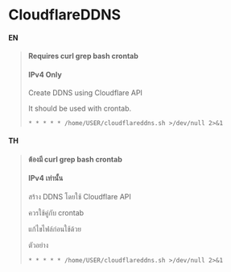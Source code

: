 # CloudflareDDNS
#### EN
>#### Requires curl grep bash crontab
>#### IPv4 Only
>
>Create DDNS using Cloudflare API
>
>It should be used with crontab.
>
> `* * * * * /home/USER/cloudflareddns.sh >/dev/null 2>&1`

#### TH
>#### ต้องมี curl grep bash crontab
>#### IPv4 เท่านั้น
> สร้าง DDNS โดยใช้ Cloudflare API
> 
> ควรใช้คู่กับ crontab
>
> แก้ไขไฟล์ก่อนใช้ด้วย
>
> ตัวอย่าง
>
> `* * * * * /home/USER/cloudflareddns.sh >/dev/null 2>&1`

